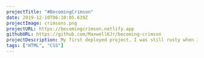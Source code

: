 ```yaml
---
projectTitle: "#BecomingCrimson"
date: 2019-12-10T06:10:05.639Z
projectImage: crimsons.png
projectURL: https://becomingcrimson.netlify.app
githubURL: https://github.com/MaxwellKJr/becoming-crimson
projectDescription: My first deployed project. I was still rusty when I was making this but I had to get out of my shell one or the other. This was for my brother David, a few weeks before his wedding day.
tags: ["HTML", "CSS"]
---
```

